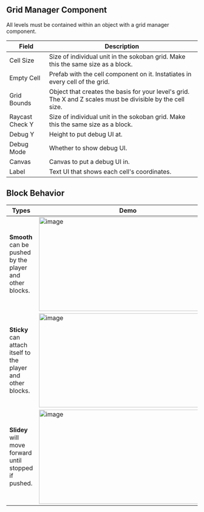<h2>Grid Manager Component</h2>
All levels must be contained within an object with a grid manager component.

| Field  | Description |
| ------------- | ------------- |
| Cell Size  | Size of individual unit in the sokoban grid. Make this the same size as a block. |
| Empty Cell  | Prefab with the cell component on it. Instatiates in every cell of the grid. |
| Grid Bounds | Object that creates the basis for your level's grid. The X and Z scales must be divisible by the cell size. |
| Raycast Check Y | Size of individual unit in the sokoban grid. Make this the same size as a block. |
| Debug Y  | Height to put debug UI at. |
| Debug Mode  | Whether to show debug UI. |
| Canvas  | Canvas to put a debug UI in. |
| Label  | Text UI that shows each cell's coordinates. |

<h2>Block Behavior</h2>

| Types | Demo |
| ------------- | ------------- |
| **Smooth** can be pushed by the player and other blocks.  | <img width="469" height="247" alt="image" src="https://github.com/krpopp/sokoban/blob/main/Read%20Me%20Imgs/smooth.gif?raw=true" /> |
| **Sticky** can attach itself to the player and other blocks. | <img width="469" height="247" alt="image" src="https://github.com/krpopp/sokoban/blob/main/Read%20Me%20Imgs/sticky.gif?raw=true" /> |
| **Slidey** will move forward until stopped if pushed.  | <img width="469" height="247" alt="image" src="https://github.com/krpopp/sokoban/blob/main/Read%20Me%20Imgs/slidey.gif?raw=true" /> |

